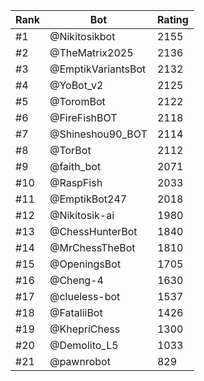 Rank|Bot|Rating
---|---|---
#1|@Nikitosikbot|2155
#2|@TheMatrix2025|2136
#3|@EmptikVariantsBot|2132
#4|@YoBot_v2|2125
#5|@ToromBot|2122
#6|@FireFishBOT|2118
#7|@Shineshou90_BOT|2114
#8|@TorBot|2112
#9|@faith_bot|2071
#10|@RaspFish|2033
#11|@EmptikBot247|2018
#12|@Nikitosik-ai|1980
#13|@ChessHunterBot|1840
#14|@MrChessTheBot|1810
#15|@OpeningsBot|1705
#16|@Cheng-4|1630
#17|@clueless-bot|1537
#18|@FataliiBot|1426
#19|@KhepriChess|1300
#20|@Demolito_L5|1033
#21|@pawnrobot|829
